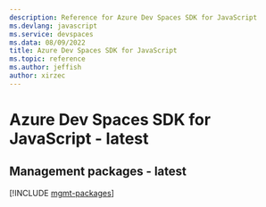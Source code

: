 ```yaml
---
description: Reference for Azure Dev Spaces SDK for JavaScript
ms.devlang: javascript
ms.service: devspaces
ms.data: 08/09/2022
title: Azure Dev Spaces SDK for JavaScript
ms.topic: reference
ms.author: jeffish
author: xirzec
---
```

# Azure Dev Spaces SDK for JavaScript - latest

## Management packages - latest
[!INCLUDE [mgmt-packages](dev-spaces-mgmt-index.md)]